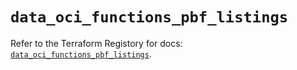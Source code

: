 # `data_oci_functions_pbf_listings`

Refer to the Terraform Registory for docs: [`data_oci_functions_pbf_listings`](https://registry.terraform.io/providers/oracle/oci/6.18.0/docs/data-sources/functions_pbf_listings).
